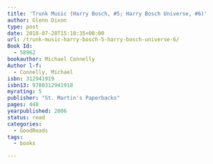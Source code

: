```yaml
---
title: 'Trunk Music (Harry Bosch, #5; Harry Bosch Universe, #6)'
author: Glenn Dixon
type: post
date: 2018-07-28T15:10:35+00:00
url: /trunk-music-harry-bosch-5-harry-bosch-universe-6/
Book Id:
  - 58962
bookauthor: Michael Connelly
Author l-f:
  - Connelly, Michael
isbn: 312941919
isbn13: 9780312941918
myrating: 5
publisher: "St. Martin's Paperbacks"
pages: 448
yearpublished: 2006
status: read
categories:
  - GoodReads
tags:
  - books

---
```

